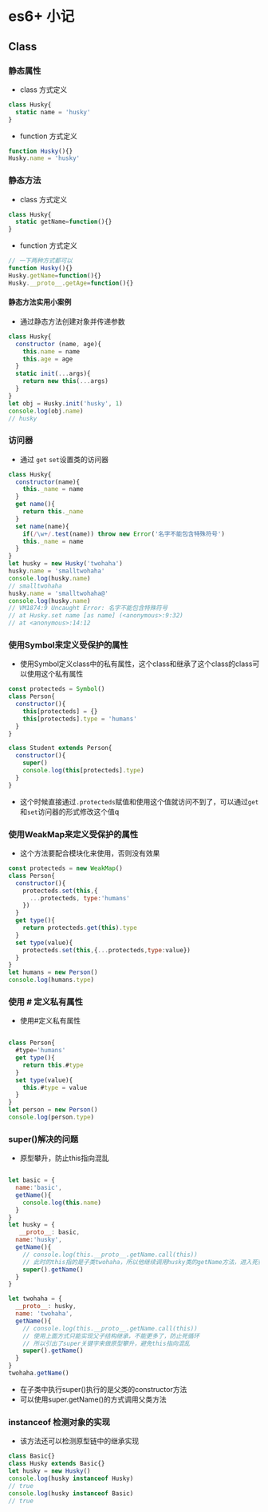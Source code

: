 # es6+ 小记

## Class

### 静态属性
* class 方式定义
```js
class Husky{
  static name = 'husky'
}
```
* function 方式定义
```js
function Husky(){}
Husky.name = 'husky'
```

### 静态方法
* class 方式定义
```js
class Husky{
  static getName=function(){}
}
```

* function 方式定义
```js
// 一下两种方式都可以
function Husky(){}
Husky.getName=function(){}
Husky.__proto__.getAge=function(){}
```

#### 静态方法实用小案例
* 通过静态方法创建对象并传递参数
```js
class Husky{
  constructor (name, age){
    this.name = name
    this.age = age
  }
  static init(...args){
    return new this(...args)
  }
}
let obj = Husky.init('husky', 1)
console.log(obj.name)
// husky
```

### 访问器
* 通过 `get` `set`设置类的访问器
```js
class Husky{
  constructor(name){
    this._name = name
  }
  get name(){
    return this._name
  }
  set name(name){
    if(/\w+/.test(name)) throw new Error('名字不能包含特殊符号')
    this._name = name
  }
}
let husky = new Husky('twohaha')
husky.name = 'smalltwohaha'
console.log(husky.name)
// smalltwohaha
husky.name = 'smalltwohaha@'
console.log(husky.name)
// VM1874:9 Uncaught Error: 名字不能包含特殊符号
// at Husky.set name [as name] (<anonymous>:9:32)
// at <anonymous>:14:12
```

### 使用Symbol来定义受保护的属性
* 使用Symbol定义class中的私有属性，这个class和继承了这个class的class可以使用这个私有属性
```js
const protecteds = Symbol()
class Person{
  constructor(){
    this[protecteds] = {}
    this[protecteds].type = 'humans' 
  }
}

class Student extends Person{
  constructor(){
    super()
    console.log(this[protecteds].type)
  }
}
```

* 这个时候直接通过`.protecteds`赋值和使用这个值就访问不到了，可以通过`get`和`set`访问器的形式修改这个值q

### 使用WeakMap来定义受保护的属性
* 这个方法要配合模块化来使用，否则没有效果
```js
const protecteds = new WeakMap()
class Person{
  constructor(){
    protecteds.set(this,{
      ...protecteds, type:'humans'
    }) 
  }
  get type(){
    return protecteds.get(this).type
  }
  set type(value){
    protecteds.set(this,{...protecteds,type:value})
  }
}
let humans = new Person()
console.log(humans.type)
```

### 使用 # 定义私有属性
* 使用#定义私有属性
```js

class Person{
  #type='humans'
  get type(){
    return this.#type
  }
  set type(value){
    this.#type = value
  }
}
let person = new Person()
console.log(person.type)
```

### super()解决的问题
* 原型攀升，防止this指向混乱
```js

let basic = {
  name:'basic',
  getName(){
    console.log(this.name)
  }
}
let husky = {
   __proto__: basic,
  name:'husky',
  getName(){
    // console.log(this.__proto__.getName.call(this))
    // 此时的this指的是子类twohaha，所以他继续调用husky类的getName方法，进入死循环
    super().getName()
  }
}

let twohaha = {
  __proto__: husky,
  name: 'twohaha',
  getName(){
    // console.log(this.__proto__.getName.call(this))
    // 使用上面方式只能实现父子结构继承，不能更多了，防止死循环
    // 所以引出了super关键字来做原型攀升，避免this指向混乱
    super().getName()
  }
}
twohaha.getName()
```
* 在子类中执行super()执行的是父类的constructor方法
* 可以使用super.getName()的方式调用父类方法

### instanceof 检测对象的实现
* 该方法还可以检测原型链中的继承实现
```js
class Basic{}
class Husky extends Basic{}
let husky = new Husky()
console.log(husky instanceof Husky) 
// true
console.log(husky instanceof Basic) 
// true
```